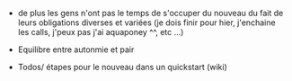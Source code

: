 - de plus les gens n'ont pas le temps de s'occuper du nouveau du fait de leurs obligations diverses et variées
(je dois finir pour hier, j'enchaine les calls, j'peux pas j'ai aquaponey ^^, etc ...)

- Equilibre entre autonmie et pair
- Todos/ étapes pour le nouveau dans un quickstart (wiki)